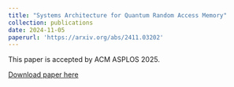 ```yaml
---
title: "Systems Architecture for Quantum Random Access Memory"
collection: publications
date: 2024-11-05
paperurl: 'https://arxiv.org/abs/2411.03202'
---
```

This paper is accepted by ACM ASPLOS 2025.

[Download paper here](https://arxiv.org/abs/2411.03202)